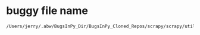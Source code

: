 # buggy file name

```text
/Users/jerry/.abw/BugsInPy_Dir/BugsInPy_Cloned_Repos/scrapy/scrapy/utils/request.py
```
